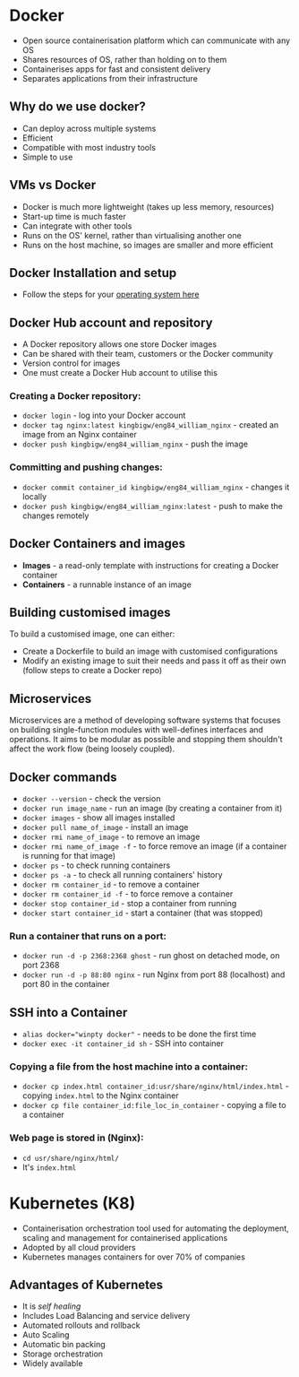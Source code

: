 # Docker
* Open source containerisation platform which can communicate with any OS
* Shares resources of OS, rather than holding on to them
* Containerises apps for fast and consistent delivery
* Separates applications from their infrastructure

## Why do we use docker?
* Can deploy across multiple systems
* Efficient
* Compatible with most industry tools
* Simple to use

## VMs vs Docker
* Docker is much more lightweight (takes up less memory, resources)
* Start-up time is much faster
* Can integrate with other tools
* Runs on the OS' kernel, rather than virtualising another one
* Runs on the host machine, so images are smaller and more efficient 

## Docker Installation and setup
* Follow the steps for your [operating system here](https://docs.docker.com/desktop/)

## Docker Hub account and repository
* A Docker repository allows one store Docker images
* Can be shared with their team, customers or the Docker community
* Version control for images
* One must create a Docker Hub account to utilise this

### Creating a Docker repository:
* `docker login` - log into your Docker account
* `docker tag nginx:latest kingbigw/eng84_william_nginx` - created an image from an Nginx container
* `docker push kingbigw/eng84_william_nginx` - push the image

### Committing and pushing changes:
* `docker commit container_id kingbigw/eng84_william_nginx` - changes it locally
* `docker push kingbigw/eng84_william_nginx:latest` - push to make the changes remotely

## Docker Containers and images
* **Images** - a read-only template with instructions for creating a Docker container
* **Containers** - a runnable instance of an image

## Building customised images
To build a customised image, one can either:
* Create a Dockerfile to build an image with customised configurations
* Modify an existing image to suit their needs and pass it off as their own (follow steps to create a Docker repo)

## Microservices
Microservices are a method of developing software systems that focuses on building single-function modules with well-defines interfaces and operations. It aims to be modular as possible and stopping them shouldn't affect the work flow (being loosely coupled).

## Docker commands
* `docker --version` - check the version
* `docker run image_name` - run an image (by creating a container from it)
* `docker images` - show all images installed
* `docker pull name_of_image` - install an image
* `docker rmi name_of_image` - to remove an image
* `docker rmi name_of_image -f` - to force remove an image (if a container is running for that image)
* `docker ps` - to check running containers 
* `docker ps -a` - to check all running containers' history
* `docker rm container_id` - to remove a container
* `docker rm container_id -f` - to force remove a container
* `docker stop container_id` - stop a container from running
* `docker start container_id` - start a container (that was stopped)

### Run a container that runs on a port:
* `docker run -d -p 2368:2368 ghost` - run ghost on detached mode, on port 2368
* `docker run -d -p 88:80 nginx` - run Nginx from port 88 (localhost) and port 80 in the container

## SSH into a Container
* `alias docker="winpty docker"` - needs to be done the first time
* `docker exec -it container_id sh` - SSH into container

### Copying a file from the host machine into a container:
* `docker cp index.html container_id:usr/share/nginx/html/index.html` - copying `index.html` to the Nginx container
* `docker cp file container_id:file_loc_in_container` - copying a file to a container

### Web page is stored in (Nginx):
* `cd usr/share/nginx/html/`
* It's `index.html`

# Kubernetes (K8)
* Containerisation orchestration tool used for automating the deployment, scaling and management for containerised applications
* Adopted by all cloud providers 
* Kubernetes manages containers for over 70% of companies

## Advantages of Kubernetes 
* It is *self healing*
* Includes Load Balancing and service delivery 
* Automated rollouts and rollback
* Auto Scaling 
* Automatic bin packing
* Storage orchestration
* Widely available